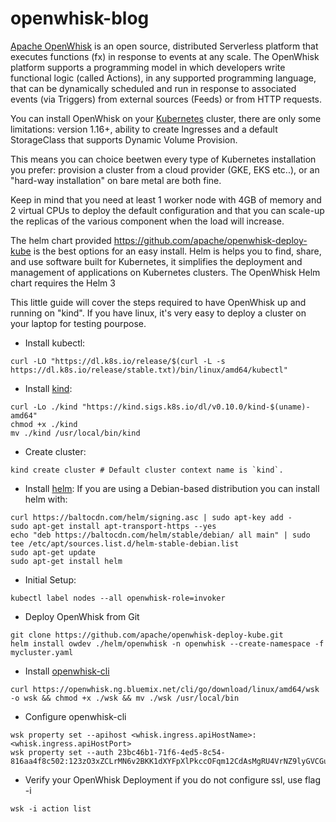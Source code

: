 # openwhisk-blog

[Apache OpenWhisk](https://openwhisk.apache.org/) is an open source, distributed Serverless platform that executes functions (fx) in response to events at any scale. The OpenWhisk platform supports a programming model in which developers write functional logic (called Actions), in any supported programming language, that can be dynamically scheduled and run in response to associated events (via Triggers) from external sources (Feeds) or from HTTP requests.

You can install OpenWhisk on your [Kubernetes](https://kubernetes.io/) cluster, there are only some limitations: version 1.16+, ability to create Ingresses and a default StorageClass that supports Dynamic Volume Provision.

This means you can choice beetwen every type of Kubernetes installation you prefer: provision a cluster from a cloud provider (GKE, EKS etc..), or an "hard-way installation" on bare metal are both fine.

Keep in mind that you need at least 1 worker node with 4GB of memory and 2 virtual CPUs to deploy the default configuration and that you can scale-up the replicas of the various component when the load will increase.

The helm chart provided https://github.com/apache/openwhisk-deploy-kube is the best options for an easy install. 
Helm is helps you to find, share, and use software built for Kubernetes, it simplifies the deployment and management of applications on Kubernetes clusters. The OpenWhisk Helm chart requires the Helm 3

This little guide will cover the steps required to have OpenWhisk up and running on "kind". If you have linux, it's very easy to deploy a cluster on your laptop for testing pourpose.

- Install kubectl:
```
curl -LO "https://dl.k8s.io/release/$(curl -L -s https://dl.k8s.io/release/stable.txt)/bin/linux/amd64/kubectl"
```

- Install [kind](https://kind.sigs.k8s.io/):
```
curl -Lo ./kind "https://kind.sigs.k8s.io/dl/v0.10.0/kind-$(uname)-amd64"
chmod +x ./kind
mv ./kind /usr/local/bin/kind
```
- Create cluster:
```
kind create cluster # Default cluster context name is `kind`.
```
- Install [helm](https://helm.sh/):
If you are using a Debian-based distribution you can install helm with:

```
curl https://baltocdn.com/helm/signing.asc | sudo apt-key add -
sudo apt-get install apt-transport-https --yes
echo "deb https://baltocdn.com/helm/stable/debian/ all main" | sudo tee /etc/apt/sources.list.d/helm-stable-debian.list
sudo apt-get update
sudo apt-get install helm
```

- Initial Setup:
```
kubectl label nodes --all openwhisk-role=invoker
```

- Deploy OpenWhisk from Git
```
git clone https://github.com/apache/openwhisk-deploy-kube.git
helm install owdev ./helm/openwhisk -n openwhisk --create-namespace -f mycluster.yaml
```

- Install [openwhisk-cli](https://github.com/apache/openwhisk-cli)
```
curl https://openwhisk.ng.bluemix.net/cli/go/download/linux/amd64/wsk -o wsk && chmod +x ./wsk && mv ./wsk /usr/local/bin
```
- Configure openwhisk-cli
```
wsk property set --apihost <whisk.ingress.apiHostName>:<whisk.ingress.apiHostPort>
wsk property set --auth 23bc46b1-71f6-4ed5-8c54-816aa4f8c502:123zO3xZCLrMN6v2BKK1dXYFpXlPkccOFqm12CdAsMgRU4VrNZ9lyGVCGuMDGIwP
```
- Verify your OpenWhisk Deployment
if you do not configure ssl, use flag -i
```
wsk -i action list
```
